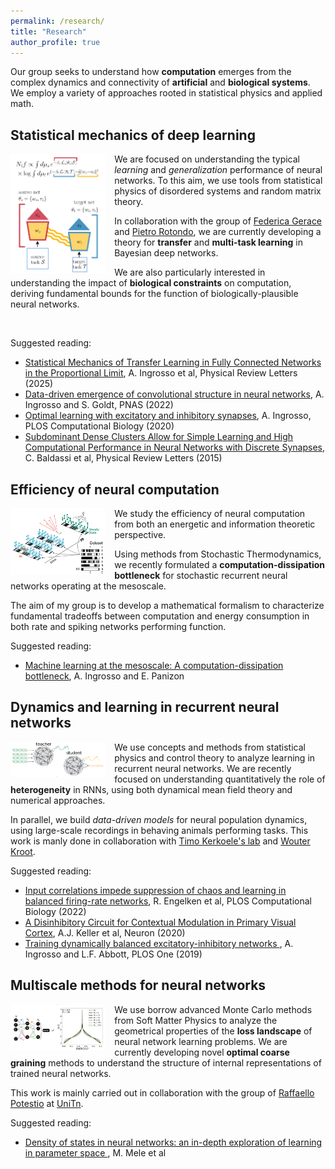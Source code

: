 ```yaml
---
permalink: /research/
title: "Research"
author_profile: true
---
```


<style>

/* By default, make all images center-aligned, and 60% of the width
of the screen in size */
img
{
    display:block;
    float:none;
    margin-left:auto;
    margin-right:auto;
    width:30%;
}

/* Create a CSS class to style images to left-align, or "float left" */
.leftAlign
{
    display:inline-block;
    float:left;
    /* provide a 15 pixel gap between the image and the text to its right */
    margin-right:15px;
}

/* Create a CSS class to style images to right-align, or "float right" */
.rightAlign
{
    display:inline-block;
    float:right;
    /* provide a 15 pixel gap between the image and the text to its left */
    margin-left:15px;
}

</style>

Our group seeks to understand how **computation** emerges from the 
complex dynamics and connectivity of **artificial** and **biological systems**.
We employ a variety of approaches rooted in statistical physics and applied math.

## Statistical mechanics of deep learning

<img class="leftAlign" src="/images/stat_mech_transfer.png" width=200>

We are focused on understanding the typical *learning* and *generalization* performance of neural networks. To this aim, we use tools from statistical physics of disordered systems and random matrix theory.

In collaboration with the group of [Federica Gerace](https://www.unibo.it/sitoweb/federica.gerace/en) and [Pietro Rotondo](https://personale.unipr.it/en/ugovdocenti/person/246194), we are currently developing a theory for **transfer** and **multi-task learning** in Bayesian deep networks.

We are also particularly interested in understanding the impact of **biological constraints** on computation, deriving fundamental bounds for the function of biologically-plausible neural networks.

<br clear="left"/>

Suggested reading:
* [Statistical Mechanics of Transfer Learning in Fully Connected Networks in the Proportional Limit](https://journals.aps.org/prl/abstract/10.1103/PhysRevLett.134.177301), A. Ingrosso et al, Physical Review Letters (2025)
* [Data-driven emergence of convolutional structure in neural networks](https://www.pnas.org/doi/abs/10.1073/pnas.2201854119), A. Ingrosso and S. Goldt, PNAS (2022)
* [Optimal learning with excitatory and inhibitory synapses](https://journals.plos.org/ploscompbiol/article?id=10.1371/journal.pcbi.1008536), A. Ingrosso, PLOS Computational Biology (2020)
* [Subdominant Dense Clusters Allow for Simple Learning and High Computational Performance in Neural Networks with Discrete Synapses](https://journals.aps.org/prl/abstract/10.1103/PhysRevLett.115.128101), C. Baldassi et al, Physical Review Letters (2015)

## Efficiency of neural computation

<img class="leftAlign" src="/images/multispin.png" width=500>

We study the efficiency of neural computation from both an energetic and information theoretic perspective.

Using methods from Stochastic Thermodynamics, we recently formulated a **computation-dissipation bottleneck** for stochastic recurrent neural networks operating at the mesoscale.

The aim of my group is to develop a mathematical formalism to characterize fundamental tradeoffs between computation and energy consumption in both rate and spiking networks performing function.
<br clear="left"/>

Suggested reading:
* [Machine learning at the mesoscale: A computation-dissipation bottleneck](https://journals.aps.org/pre/abstract/10.1103/PhysRevE.109.014132), A. Ingrosso and E. Panizon

## Dynamics and learning in recurrent neural networks

<img class="leftAlign" src="/images/rnn_chaos.png" width=200>

We use concepts and methods from statistical physics and control theory to analyze learning in recurrent neural networks. We are recently focused on understanding quantitatively the role of **heterogeneity** in RNNs, using both dynamical mean field theory and numerical approaches.

In parallel, we build *data-driven models* for neural population dynamics, using large-scale recordings in behaving animals performing tasks. This work is manly done in collaboration with [Timo Kerkoele's lab](https://www.neuroscience.vision/) and [Wouter Kroot](https://www.ru.nl/personen/kroot-w).
<br clear="left"/>

Suggested reading:
* [Input correlations impede suppression of chaos and learning in balanced firing-rate networks](https://journals.plos.org/ploscompbiol/article?id=10.1371/journal.pcbi.1010590), R. Engelken et al, PLOS Computational Biology (2022)
* [A Disinhibitory Circuit for Contextual Modulation in Primary Visual Cortex](https://www.cell.com/neuron/fulltext/S0896-6273(20)30891-6), A.J. Keller et al, Neuron (2020)
* [Training dynamically balanced excitatory-inhibitory networks
](https://journals.plos.org/plosone/article?id=10.1371/journal.pone.0220547), A. Ingrosso and L.F. Abbott, PLOS One (2019)


## Multiscale methods for neural networks

<img class="leftAlign" src="/images/density_of_states.png" width=300>

We use borrow advanced Monte Carlo methods from Soft Matter Physics to analyze the geometrical properties of the **loss landscape** of neural network learning problems. We are currently developing novel **optimal coarse graining** methods to understand the structure of internal representations of trained neural networks.

This work is mainly carried out in collaboration with the group of [Raffaello Potestio](https://sbp.physics.unitn.it/raffaello-potestio/) at [UniTn](https://www.physics.unitn.it/en). 
<br clear="left"/>

Suggested reading:
* [Density of states in neural networks: an in-depth exploration of learning in parameter space
](https://openreview.net/forum?id=BLDtWlFKhn), M. Mele et al
